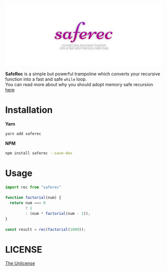 <img src="/docs/rec.png" />

**SafeRec** is a simple but powerful trampoline which converts your recursive function into a fast and safe `while` loop. <br />
You can read more about why you should adopt memory safe recursion [here](https://medium.com/openmindonline/js-monday-06-adopting-memory-safe-recursion-d26dcee409c9)

# Installation

**Yarn**
```sh
yarn add saferec
```

**NPM**
```sh
npm install saferec --save-dev
```

# Usage

```js
import rec from "saferec"

function factorial(num) {
  return num === 0
         ? 1
         : (num * factorial(num - 1));
}

const result = rec(factorial(1000));
```

# LICENSE

[The Unlicense](/LICENSE.md)